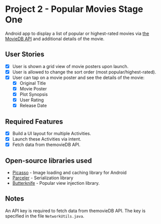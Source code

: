 # Project 2 - Popular Movies Stage One

Android app to display a list of popular or highest-rated movies via [the MovieDB API](https://www.themoviedb.org/settings/api) and additional details of the movie. 

## User Stories
* [x] User is shown a grid view of movie posters upon launch.
* [x] User is allowed to change the sort order (most popular/highest-rated).
* [x] User can tap on a movie poster and see the details of the movie:
  * [x] Original Title
  * [x] Movie Poster
  * [x] Plot Synopsis
  * [x] User Rating
  * [x] Release Date

## Required Features
* [x] Build a UI layout for multiple Activities.
* [x] Launch these Activities via intent.
* [x] Fetch data from themovieDB API.

## Open-source libraries used
- [Picasso](http://square.github.io/picasso/) - Image loading and caching library for Android
- [Parceler](https://github.com/johncarl81/parceler) - Serialization library
- [Butterknife](http://jakewharton.github.io/butterknife/i) - Popular view injection library.

## Notes
An API key is required to fetch data from themovieDB API. The key is specified in the file `NetworkUtils.java`.
